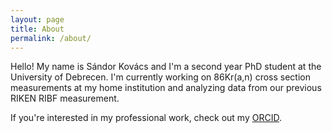 ```yaml
---
layout: page
title: About
permalink: /about/
---
```


Hello! My name is Sándor Kovács and I'm a second year PhD student at the University of Debrecen.
I'm currently working on 86Kr(a,n) cross section measurements at my home institution and analyzing data from our previous RIKEN RIBF measurement. 

If you're interested in my professional work, check out my [ORCID](https://orcid.org/0009-0009-9796-2970).